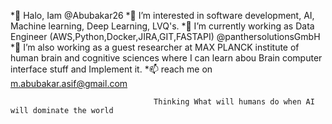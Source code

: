 *👋 Halo, Iam @Abubakar26
*👀 I’m interested in software development, AI, Machine learning, Deep Learning, LVQ's.
*🌱 I’m currently working as Data Engineer (AWS,Python,Docker,JIRA,GIT,FASTAPI) @panthersolutionsGmbH
*💞️ I’m also working as a guest researcher at MAX PLANCK institute of human brain and cognitive sciences where I can learn abou Brain computer interface stuff and Implement it.
*📫 reach me on m.abubakar.asif@gmail.com




                                    Thinking What will humans do when AI will dominate the world


